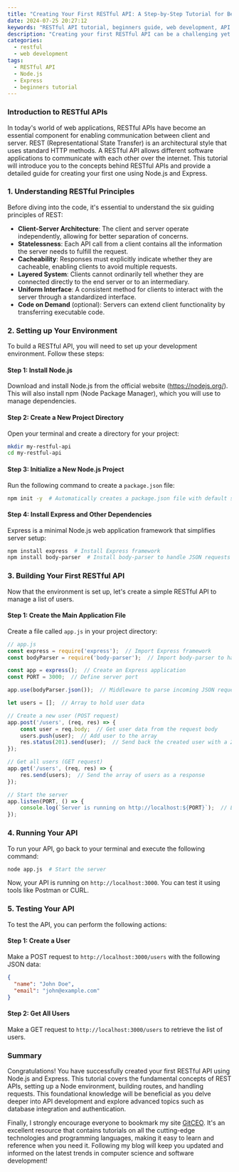 ```yaml
---
title: "Creating Your First RESTful API: A Step-by-Step Tutorial for Beginners"
date: 2024-07-25 20:27:12
keywords: "RESTful API tutorial, beginners guide, web development, API creation, programming for beginners"
description: "Creating your first RESTful API can be a challenging yet rewarding experience for beginners in web development. This comprehensive tutorial will guide you through the process, explaining what a RESTful API is, its core principles, and providing step-by-step instructions on how to create one using popular technologies like Node.js and Express. By the end of this guide, you'll have a solid foundation in creating RESTful services, which can be used for various applications and integrations. You'll learn about HTTP methods, routing, middleware, and how to interact with databases. This article is perfect for beginners who are eager to expand their programming skills and dive into API development."
categories:
  - restful
  - web development
tags:
  - RESTful API
  - Node.js
  - Express
  - beginners tutorial
---
```


### Introduction to RESTful APIs

In today's world of web applications, RESTful APIs have become an essential component for enabling communication between client and server. REST (Representational State Transfer) is an architectural style that uses standard HTTP methods. A RESTful API allows different software applications to communicate with each other over the internet. This tutorial will introduce you to the concepts behind RESTful APIs and provide a detailed guide for creating your first one using Node.js and Express.

<!-- more -->

### 1. Understanding RESTful Principles

Before diving into the code, it's essential to understand the six guiding principles of REST:
- **Client-Server Architecture**: The client and server operate independently, allowing for better separation of concerns.
- **Statelessness**: Each API call from a client contains all the information the server needs to fulfill the request.
- **Cacheability**: Responses must explicitly indicate whether they are cacheable, enabling clients to avoid multiple requests.
- **Layered System**: Clients cannot ordinarily tell whether they are connected directly to the end server or to an intermediary.
- **Uniform Interface**: A consistent method for clients to interact with the server through a standardized interface.
- **Code on Demand** (optional): Servers can extend client functionality by transferring executable code.

### 2. Setting up Your Environment

To build a RESTful API, you will need to set up your development environment. Follow these steps:

#### Step 1: Install Node.js
Download and install Node.js from the official website (https://nodejs.org/). This will also install npm (Node Package Manager), which you will use to manage dependencies.

#### Step 2: Create a New Project Directory
Open your terminal and create a directory for your project:
```bash
mkdir my-restful-api
cd my-restful-api
```

#### Step 3: Initialize a New Node.js Project
Run the following command to create a `package.json` file:
```bash
npm init -y  # Automatically creates a package.json file with default settings
```

#### Step 4: Install Express and Other Dependencies
Express is a minimal Node.js web application framework that simplifies server setup:
```bash
npm install express  # Install Express framework
npm install body-parser  # Install body-parser to handle JSON requests
```

### 3. Building Your First RESTful API

Now that the environment is set up, let's create a simple RESTful API to manage a list of users.

#### Step 1: Create the Main Application File
Create a file called `app.js` in your project directory:
```javascript
// app.js
const express = require('express');  // Import Express framework
const bodyParser = require('body-parser');  // Import body-parser to handle json requests

const app = express();  // Create an Express application
const PORT = 3000;  // Define server port

app.use(bodyParser.json());  // Middleware to parse incoming JSON requests

let users = [];  // Array to hold user data

// Create a new user (POST request)
app.post('/users', (req, res) => {
    const user = req.body;  // Get user data from the request body
    users.push(user);  // Add user to the array
    res.status(201).send(user);  // Send back the created user with a 201 status code
});

// Get all users (GET request)
app.get('/users', (req, res) => {
    res.send(users);  // Send the array of users as a response
});

// Start the server
app.listen(PORT, () => {
    console.log(`Server is running on http://localhost:${PORT}`);  // Log the server URL
});
```

### 4. Running Your API

To run your API, go back to your terminal and execute the following command:
```bash
node app.js  # Start the server
```

Now, your API is running on `http://localhost:3000`. You can test it using tools like Postman or CURL.

### 5. Testing Your API

To test the API, you can perform the following actions:

#### Step 1: Create a User
Make a POST request to `http://localhost:3000/users` with the following JSON data:
```json
{
  "name": "John Doe",
  "email": "john@example.com"
}
```

#### Step 2: Get All Users
Make a GET request to `http://localhost:3000/users` to retrieve the list of users.

### Summary

Congratulations! You have successfully created your first RESTful API using Node.js and Express. This tutorial covers the fundamental concepts of REST APIs, setting up a Node environment, building routes, and handling requests. This foundational knowledge will be beneficial as you delve deeper into API development and explore advanced topics such as database integration and authentication.

Finally, I strongly encourage everyone to bookmark my site [GitCEO](https://gitceo.com). It's an excellent resource that contains tutorials on all the cutting-edge technologies and programming languages, making it easy to learn and reference when you need it. Following my blog will keep you updated and informed on the latest trends in computer science and software development!